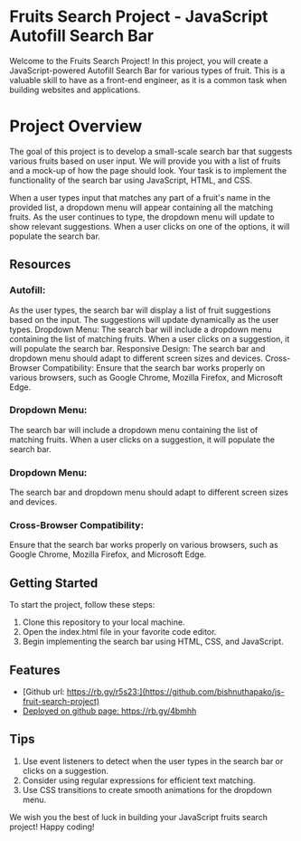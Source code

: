 
# Fruits Search Project - JavaScript Autofill Search Bar

Welcome to the Fruits Search Project! In this project, you will create a JavaScript-powered Autofill Search Bar for various types of fruit. This is a valuable skill to have as a front-end engineer, as it is a common task when building websites and applications.

# Project Overview

The goal of this project is to develop a small-scale search bar that suggests various fruits based on user input. We will provide you with a list of fruits and a mock-up of how the page should look. Your task is to implement the functionality of the search bar using JavaScript, HTML, and CSS.

When a user types input that matches any part of a fruit's name in the provided list, a dropdown menu will appear containing all the matching fruits. As the user continues to type, the dropdown menu will update to show relevant suggestions. When a user clicks on one of the options, it will populate the search bar.

## Resources
### Autofill:
 As the user types, the search bar will display a list of fruit suggestions based on the input. The suggestions will update dynamically as the user types.
Dropdown Menu: The search bar will include a dropdown menu containing the list of matching fruits. When a user clicks on a suggestion, it will populate the search bar.
Responsive Design: The search bar and dropdown menu should adapt to different screen sizes and devices.
Cross-Browser Compatibility: Ensure that the search bar works properly on various browsers, such as Google Chrome, Mozilla Firefox, and Microsoft Edge.
### Dropdown Menu:
The search bar will include a dropdown menu containing the list of matching fruits. When a user clicks on a suggestion, it will populate the search bar.
### Dropdown Menu:
The search bar and dropdown menu should adapt to different screen sizes and devices.
### Cross-Browser Compatibility:
Ensure that the search bar works properly on various browsers, such as Google Chrome, Mozilla Firefox, and Microsoft Edge.
## Getting Started
To start the project, follow these steps:
1. Clone this repository to your local machine.
2. Open the index.html file in your favorite code editor.
3. Begin implementing the search bar using HTML, CSS, and JavaScript.

## Features

 - [Github url: https://rb.gy/r5s23:](https://github.com/bishnuthapako/js-fruit-search-project)
 - [Deployed on github page: https://rb.gy/4bmhh ](https://rb.gy/4bmhh)

## Tips

1. Use event listeners to detect when the user types in the search bar or clicks on a suggestion.
2. Consider using regular expressions for efficient text matching.
3. Use CSS transitions to create smooth animations for the dropdown menu.

We wish you the best of luck in building your JavaScript fruits search project! Happy coding!
